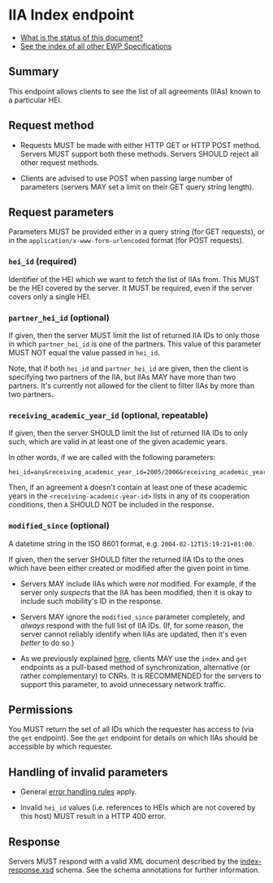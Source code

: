 IIA Index endpoint
===================

* [What is the status of this document?][statuses]
* [See the index of all other EWP Specifications][develhub]


Summary
-------

This endpoint allows clients to see the list of all agreements (IIAs) known to
a particular HEI.


Request method
--------------

 * Requests MUST be made with either HTTP GET or HTTP POST method. Servers MUST
   support both these methods. Servers SHOULD reject all other request methods.

 * Clients are advised to use POST when passing large number of parameters
   (servers MAY set a limit on their GET query string length).


Request parameters
------------------

Parameters MUST be provided either in a query string (for GET requests), or in
the `application/x-www-form-urlencoded` format (for POST requests).


### `hei_id` (required)

Identifier of the HEI which we want to fetch the list of IIAs from. This MUST
be the HEI covered by the server. It MUST be required, even if the server
covers only a single HEI.


### `partner_hei_id` (optional)

If given, then the server MUST limit the list of returned IIA IDs to only those
in which `partner_hei_id` is one of the partners. This value of this parameter
MUST NOT equal the value passed in `hei_id`.

Note, that if both `hei_id` and `partner_hei_id` are given, then the client is
specifying two partners of the IIA, but IIAs MAY have more than two partners.
It's currently not allowed for the client to filter IIAs by more than two
partners.


### `receiving_academic_year_id` (optional, repeatable)

If given, then the server SHOULD limit the list of returned IIA IDs to only
such, which are valid in at least one of the given academic years.

In other words, if we are called with the following parameters:

```
hei_id=any&receiving_academic_year_id=2005/2006&receiving_academic_year_id=2006/2007
```

Then, if an agreement `A` doesn't contain at least one of these academic years
in the `<receiving-academic-year-id>` lists in any of its cooperation
conditions, then `A` SHOULD NOT be included in the response.


### `modified_since` (optional)

A datetime string in the ISO 8601 format, e.g. `2004-02-12T15:19:21+01:00`.

If given, then the server SHOULD filter the returned IIA IDs to the ones
which have been either created or modified after the given point in time.

 * Servers MAY include IIAs which were *not* modified. For example, if the
   server only *suspects* that the IIA has been modified, then it is okay to
   include such mobility's ID in the response.

 * Servers MAY ignore the `modified_since` parameter completely, and *always*
   respond with the full list of IIA IDs. (If, for some reason, the server
   cannot reliably identify when IIAs are updated, then it's even *better* to
   do so.)

 * As we previously explained [here][index-pulling], clients MAY use the
   `index` and `get` endpoints as a pull-based method of synchronization,
   alternative (or rather complementary) to CNRs. It is RECOMMENDED for the
   servers to support this parameter, to avoid unnecessary network traffic.


Permissions
-----------

You MUST return the set of all IDs which the requester has access to (via the
`get` endpoint). See the `get` endpoint for details on which IIAs should be
accessible by which requester.


Handling of invalid parameters
------------------------------

 * General [error handling rules][error-handling] apply.

 * Invalid `hei_id` values (i.e. references to HEIs which are not covered by
   this host) MUST result in a HTTP 400 error.


Response
--------

Servers MUST respond with a valid XML document described by the
[index-response.xsd](index-response.xsd) schema. See the schema annotations
for further information.


[develhub]: http://developers.erasmuswithoutpaper.eu/
[statuses]: https://github.com/erasmus-without-paper/ewp-specs-management#statuses
[registry-spec]: https://github.com/erasmus-without-paper/ewp-specs-api-registry
[discovery-api]: https://github.com/erasmus-without-paper/ewp-specs-api-discovery
[echo]: https://github.com/erasmus-without-paper/ewp-specs-api-echo
[error-handling]: https://github.com/erasmus-without-paper/ewp-specs-architecture#error-handling
[institutions-api]: https://github.com/erasmus-without-paper/ewp-specs-api-institutions
[index-pulling]: https://github.com/erasmus-without-paper/ewp-specs-architecture#index-pulling
